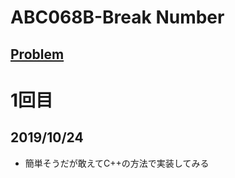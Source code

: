 # ABC068B-Break Number

[Problem](https://atcoder.jp/contests/abc068/tasks/abc068_b)
---
# 1回目
## 2019/10/24
* 簡単そうだが敢えてC++の方法で実装してみる
